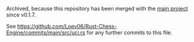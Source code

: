Archived, because this repository has been merged with the [main project](https://github.com/Loev06/Rust-Chess-Engine) since v0.1.7.

See https://github.com/Loev06/Rust-Chess-Engine/commits/main/src/uci.rs for any further commits to this file.
